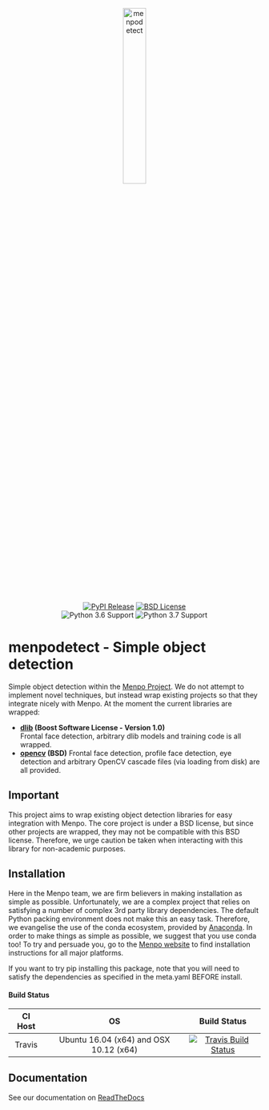 
<p align="center">
  <img src="menpodetect-logo.png" alt="menpodetect" width="30%"></center>
  <br><br>
  <a href="https://pypi.python.org/pypi/menpodetect"><img src="http://img.shields.io/pypi/v/menpodetect.svg?style=flat" alt="PyPI Release"/></a>
  <a href="https://github.com/menpo/menpodetect/blob/master/LICENSE.txt"><img src="http://img.shields.io/badge/License-BSD-green.svg" alt="BSD License"/></a>
  <br>
  <img src="https://img.shields.io/badge/Python-3.6-green.svg" alt="Python 3.6 Support"/>
  <img src="https://img.shields.io/badge/Python-3.7-green.svg" alt="Python 3.7 Support"/>
</p>


menpodetect - Simple object detection
=====================================
Simple object detection within the [Menpo Project](http://www.menpo.org/). We do not attempt
to implement novel techniques, but instead wrap existing projects so that they
integrate nicely with Menpo. At the moment the current libraries are wrapped:

  - **[dlib](http://dlib.net/) (Boost Software License - Version 1.0)**  
    Frontal face detection, arbitrary dlib models and training code is all
    wrapped.
  - **[opencv](http://opencv.org/) (BSD)**
    Frontal face detection, profile face detection, eye detection and arbitrary
    OpenCV cascade files (via loading from disk) are all provided.

Important
---------
This project aims to wrap existing object detection libraries for easy
integration with Menpo. The core project is under a BSD license, but since
other projects are wrapped, they may not be compatible with this BSD license.
Therefore, we urge caution be taken when interacting with this library for
non-academic purposes.

Installation
------------
Here in the Menpo team, we are firm believers in making installation as simple
as possible. Unfortunately, we are a complex project that relies on satisfying
a number of complex 3rd party library dependencies. The default Python packing
environment does not make this an easy task. Therefore, we evangelise the use
of the conda ecosystem, provided by
[Anaconda](https://store.continuum.io/cshop/anaconda/). In order to make things
as simple as possible, we suggest that you use conda too! To try and persuade
you, go to the [Menpo website](http://www.menpo.io/installation/) to find
installation instructions for all major platforms.

If you want to try pip installing this package, note that you will need
to satisfy the dependencies as specified in the meta.yaml BEFORE install.

#### Build Status

|  CI Host |                       OS                  |                      Build Status                     |
|:--------:|:-----------------------------------------:|:-----------------------------------------------------:|
| Travis   | Ubuntu 16.04 (x64) and OSX 10.12 (x64)    | [![Travis Build Status][travis_shield]][travis]       |


[travis]: https://travis-ci.org/menpo/menpodetect
[travis_shield]: http://img.shields.io/travis/menpo/menpodetect.svg?style=flat


Documentation
-------------
See our documentation on [ReadTheDocs](http://menpodetect.readthedocs.org)
